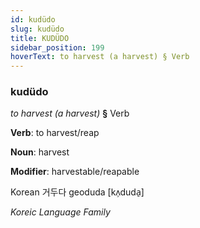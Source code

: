 ```yaml
---
id: kudüdo
slug: kudüdo
title: KUDÜDO
sidebar_position: 199
hoverText: to harvest (a harvest) § Verb
---
```


### kudüdo

*to harvest (a harvest)* **§** Verb

**Verb**: to harvest/reap

**Noun**: harvest

**Modifier**: harvestable/reapable

Korean 거두다 geoduda [kʌ̹duda̠]

*Koreic Language Family*